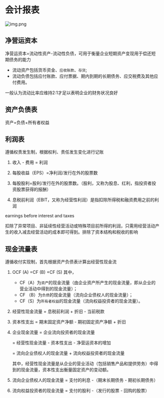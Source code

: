 # 会计报表

![img.png](/imgs/life/finance/431/company-finance/chapter-1-2.png)

## 净营运资本

净营运资本=流动性资产-流动性负债，可用于衡量企业短期资产变现用于偿还短期债务的能力

- 流动资产包括货币资金、`应收账款`、`存货`;
- 流动负债包括应付账款、应付票据、期内到期的长期债务、应交税费及其他应付费用。

一般认为流动比率应维持2:1才足以表明企业的财务状况良好

## 资产负债表

资产=负债+所有者权益

## 利润表

遵循权责发生制，根据权利、责任发生变化进行记账

1. 收入 - 费用 = 利润

2. 每股收益（EPS）=净利润/发行在外的股票数

3. 每股股利=股利/发行在外的股票数。（股利，又称为股息、红利，指投资者投资股票获得的报酬）

4. 息税前利润（EBIT，又称为经营性利润）是指扣除所得税和融资费用之前的利润

earnings before interest and taxes

扣除了异常项目、非延续性经营活动或特殊项目前所得的利润，只需用经营活动产生的收入减去经营活动的成本即可得到。排除了资本结构和税收的影响

## 现金流量表

遵循收付实现制，首先根据资产负债表计算出经营性现金流

1. OCF (A) =CF (B) +CF (S)
   其中，
    - CF（A）为`资产`的现金流量（由企业资产所产生的现金流量，即从企业的营业活动中得到的现金流量）；
    - CF （B）为`负债`的现金流量（流向企业债权人的现金流量）；
    - CF（S）为`所有者权益`的现金流量（流向权益投资者的现金流量）。
2. 经营性现金流量 = 息税前利润 + 折旧 - 当前税款
3. 资本性支出 = 期末固定资产净额 - 期初固定资产净额 + 折旧
4. 企业现金流量 = 企业流向投资者的现金流量

   = 经营性现金流量 - 资本性支出 - 净营运资本的增加

   = 流向企业债权人的现金流量 + 流向权益投资者的现金流量

   其中，经营性现金流量是从企业的营业活动（包括销售产品和提供劳务）中得到的现金流量，资本性支出衡量固定资产的变动额。
5. 流向企业债权人的现金流量 = 支付的利息 -（期末长期债务 - 期初长期债务）
6. 流向权益投资者的现金流量 = 支付的股利 -（发行的股票 - 回购的股票）

